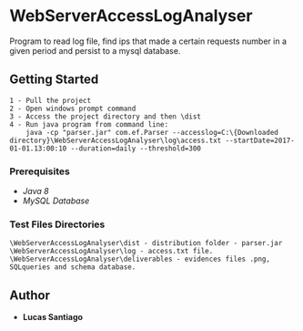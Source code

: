 # WebServerAccessLogAnalyser
Program to read log file, find ips that made a certain  requests number in a given period and persist to a mysql database.

## Getting Started
```
1 - Pull the project
2 - Open windows prompt command
3 - Access the project directory and then \dist
4 - Run java program from command line:
    java -cp "parser.jar" com.ef.Parser --accesslog=C:\{Downloaded directory}\WebServerAccessLogAnalyser\log\access.txt --startDate=2017-01-01.13:00:10 --duration=daily --threshold=300
```

### Prerequisites
* *Java 8*
* *MySQL Database*

### Test Files Directories
```
\WebServerAccessLogAnalyser\dist - distribution folder - parser.jar
\WebServerAccessLogAnalyser\log - access.txt file.
\WebServerAccessLogAnalyser\deliverables - evidences files .png, SQLqueries and schema database.
```

## Author
* **Lucas Santiago**
